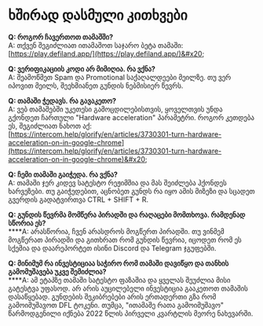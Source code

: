 # ხშირად დასმული კითხვები

**Q: როგორ ჩავერთოთ თამაშში?** \
A: თქვენ შეგიძლიათ ითამაშოთ საჯარო ბეტა თამაში: [https://play.defiland.app/](https://play.defiland.app/)&#x20;

**Q: ვერიფიკაციის კოდი არ მიმიღია. რა ვქნა?** \
A: შეამოწმეთ Spam და Promotional საქაღალდეები მეილზე. თუ ვერ იპოვით მეილს, შეეხმიანეთ გუნდის ნებმისიერ წევრს.&#x20;

**Q: თამაში ჭედავს. რა გავაკეთო?** \
A: ვებ თამაშებში უკეთესი გამოცდილებისთვის, ყოველთვის უნდა გქონდეთ ჩართული "Hardware acceleration" პარამეტრი. როგორ კეთდება ეს, შეგიძლიათ ნახოთ აქ: [https://intercom.help/glorify/en/articles/3730301-turn-hardware-acceleration-on-in-google-chrome](https://intercom.help/glorify/en/articles/3730301-turn-hardware-acceleration-on-in-google-chrome)&#x20;

**Q: ჩემი თამაში გაიჭედა. რა ვქნა?** \
A: თამაში ჯერ კიდევ სატესტო რეჟიმშია და მას შეიძლება ჰქონდეს ხარვეზები. თუ გაიჭედებით, აცნობეთ გუნდს რა იყო ამის მიზეზი და სცადეთ გვერდის გადატვირთვა CTRL + SHIFT + R.

**Q: გუნდის წევრმა მომწერა პირადში და რაღაცები მომთხოვა. რამდენად სწორია ეს?**\
****A: არასწორია, ჩვენ არასდროს მოგწერთ პირადში. თუ ვინმემ მოგწერათ პირადში და გითხრათ რომ გუნდის წევრია, იცოდეთ რომ ეს სქემია და დაარეპორტეთ ისინი Discord და Telegram ჯგუფებში.

**Q: მინიმუმ რა ინვესტიციაა საჭირო რომ თამაში დავიწყო და თანხის გამომუშავება უკვე შემიძლია?**\
****A: ამ ეტაპზე თამაში სატესტო ფაზაშია და ყველას შეუძლია მისი გატესტვა უფასოდ. არ არის აუცილებელი ინვესტიცია გააკეთოთ თამაშის დასაწყებად. გუნდების შეკიბრებები არის ერთადერთი გზა რომ გამოიმუშავოთ DFL ტოკენი. თუმცა, "ითამაშე რათა გამოიმუშავო" წარმოდგენილი იქნება 2022 წლის პირველი კვარტლის მეორე ნახევარში.
